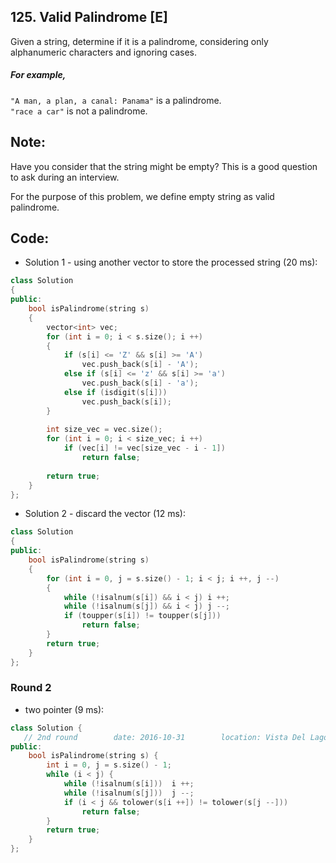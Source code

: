 ## 125. Valid Palindrome [E]
Given a string, determine if it is a palindrome, considering only alphanumeric characters and ignoring cases.

##### For example,
`"A man, a plan, a canal: Panama"` is a palindrome.  
`"race a car"` is not a palindrome.

## Note:
Have you consider that the string might be empty? This is a good question to ask during an interview.

For the purpose of this problem, we define empty string as valid palindrome.

## Code:
- Solution 1 - using another vector to store the processed string (20 ms):
```c++
class Solution 
{
public:
    bool isPalindrome(string s) 
    {
        vector<int> vec;
        for (int i = 0; i < s.size(); i ++)
        {
            if (s[i] <= 'Z' && s[i] >= 'A')
                vec.push_back(s[i] - 'A');
            else if (s[i] <= 'z' && s[i] >= 'a')
                vec.push_back(s[i] - 'a');
            else if (isdigit(s[i]))
                vec.push_back(s[i]);
        }
        
        int size_vec = vec.size();
        for (int i = 0; i < size_vec; i ++)
            if (vec[i] != vec[size_vec - i - 1])
                return false;
                
        return true;
    }
};
```

- Solution 2 - discard the vector (12 ms):
```c++
class Solution 
{
public:
    bool isPalindrome(string s) 
    {
        for (int i = 0, j = s.size() - 1; i < j; i ++, j --)
        {
            while (!isalnum(s[i]) && i < j) i ++;
            while (!isalnum(s[j]) && i < j) j --;
            if (toupper(s[i]) != toupper(s[j]))
                return false;
        }
        return true;
    }
};
```

### Round 2
- two pointer (9 ms):
```c++
class Solution {
   // 2nd round        date: 2016-10-31        location: Vista Del Lago III 
public:
    bool isPalindrome(string s) {
        int i = 0, j = s.size() - 1;
        while (i < j) {
            while (!isalnum(s[i]))  i ++;
            while (!isalnum(s[j]))  j --;
            if (i < j && tolower(s[i ++]) != tolower(s[j --])) 
                return false;
        }
        return true;
    }
};
```
